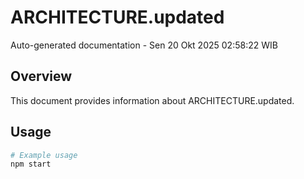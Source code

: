 # ARCHITECTURE.updated

Auto-generated documentation - Sen 20 Okt 2025 02:58:22 WIB

## Overview

This document provides information about ARCHITECTURE.updated.

## Usage

```bash
# Example usage
npm start
```
